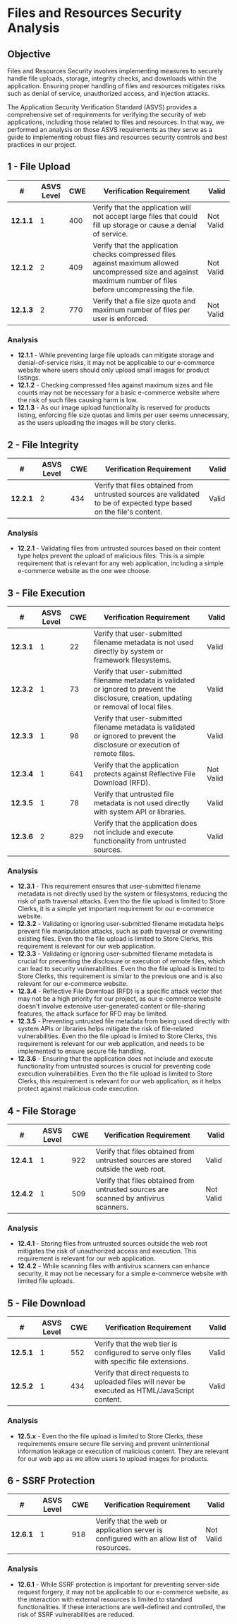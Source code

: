 # Files and Resources Security Analysis

## Objective
Files and Resources Security involves implementing measures to securely handle file uploads, storage, integrity checks, and downloads within the application. Ensuring proper handling of files and resources mitigates risks such as denial of service, unauthorized access, and injection attacks.

The Application Security Verification Standard (ASVS) provides a comprehensive set of requirements for verifying the security of web applications, including those related to files and resources. In that way, we performed an analysis on those ASVS requirements as they serve as a guide to implementing robust files and resources security controls and best practices in our project.

## 1 - File Upload
| #          |  ASVS Level | CWE | Verification Requirement | Valid     | 
|------------|---|------------|-------------|-----------|
| **12.1.1** |1|400|Verify that the application will not accept large files that could fill up storage or cause a denial of service.| Not Valid |
| **12.1.2** |2|409|Verify that the application checks compressed files against maximum allowed uncompressed size and against maximum number of files before uncompressing the file.| Not Valid |
| **12.1.3** |2|770|Verify that a file size quota and maximum number of files per user is enforced.| Not Valid |

### Analysis
- **12.1.1** - While preventing large file uploads can mitigate storage and denial-of-service risks, it may not be applicable to our e-commerce website where users should only upload small images for product listings.
- **12.1.2** - Checking compressed files against maximum sizes and file counts may not be necessary for a basic e-commerce website where the risk of such files causing harm is low.
- **12.1.3** - As our image upload functionality is reserved for products listing, enforcing file size quotas and limits per user seems unnecessary, as the users uploading the images will be story clerks.

## 2 - File Integrity
| #          |  ASVS Level | CWE | Verification Requirement | Valid | 
|------------|---|------------|-------------|-------|
| **12.2.1** |2|434|Verify that files obtained from untrusted sources are validated to be of expected type based on the file's content.| Valid |

### Analysis
- **12.2.1** - Validating files from untrusted sources based on their content type helps prevent the upload of malicious files. This is a simple requirement that is relevant for any web application, including a simple e-commerce website as the one wee choose.

## 3 - File Execution
| #          |  ASVS Level | CWE | Verification Requirement | Valid | 
|------------|---|------------|-------------|-------|
| **12.3.1** |1|22 |Verify that user-submitted filename metadata is not used directly by system or framework filesystems.| Valid |
| **12.3.2** |1|73 |Verify that user-submitted filename metadata is validated or ignored to prevent the disclosure, creation, updating or removal of local files.| Valid |
| **12.3.3** |1|98 |Verify that user-submitted filename metadata is validated or ignored to prevent the disclosure or execution of remote files.| Valid |
| **12.3.4** |1|641|Verify that the application protects against Reflective File Download (RFD).| Not Valid |
| **12.3.5** |1|78 |Verify that untrusted file metadata is not used directly with system API or libraries.| Valid |
| **12.3.6** |2|829|Verify that the application does not include and execute functionality from untrusted sources.| Valid |

### Analysis
- **12.3.1** - This requirement ensures that user-submitted filename metadata is not directly used by the system or filesystems, reducing the risk of path traversal attacks. Even tho the file upload is limited to Store Clerks, it is a simple yet important requirement for our e-commerce website.
- **12.3.2** - Validating or ignoring user-submitted filename metadata helps prevent file manipulation attacks, such as path traversal or overwriting existing files. Even tho the file upload is limited to Store Clerks, this requirement is relevant for our web application.
- **12.3.3** - Validating or ignoring user-submitted filename metadata is crucial for preventing the disclosure or execution of remote files, which can lead to security vulnerabilities. Even tho the file upload is limited to Store Clerks, this requirement is similar to the previous one and is also relevant for our e-commerce website.
- **12.3.4** - Reflective File Download (RFD) is a specific attack vector that may not be a high priority for our project, as our e-commerce website  doesn't involve extensive user-generated content or file-sharing features, the attack surface for RFD may be limited.
- **12.3.5** - Preventing untrusted file metadata from being used directly with system APIs or libraries helps mitigate the risk of file-related vulnerabilities. Even tho the file upload is limited to Store Clerks, this requirement is relevant for our web application, and needs to be implemented to ensure secure file handling.
- **12.3.6** - Ensuring that the application does not include and execute functionality from untrusted sources is crucial for preventing code execution vulnerabilities. Even tho the file upload is limited to Store Clerks, this requirement is relevant for our web application, as it helps protect against malicious code execution.

## 4 - File Storage
| #          |  ASVS Level | CWE | Verification Requirement | Valid | 
|------------|---|------------|-------------|-------|
| **12.4.1** |1|922|Verify that files obtained from untrusted sources are stored outside the web root.| Valid |
| **12.4.2** |1|509|Verify that files obtained from untrusted sources are scanned by antivirus scanners.| Not Valid |

### Analysis
- **12.4.1** - Storing files from untrusted sources outside the web root mitigates the risk of unauthorized access and execution. This requirement is relevant for our web application.
- **12.4.2** - While scanning files with antivirus scanners can enhance security, it may not be necessary for a simple e-commerce website with limited file uploads.

## 5 - File Download
| #          |  ASVS Level | CWE | Verification Requirement | Valid | 
|------------|---|------------|-------------|-------|
| **12.5.1** |1|552|Verify that the web tier is configured to serve only files with specific file extensions.| Valid |
| **12.5.2** |1|434|Verify that direct requests to uploaded files will never be executed as HTML/JavaScript content.| Valid |

### Analysis
- **12.5.x** - Even tho the file upload is limited to Store Clerks, these requirements ensure secure file serving and prevent unintentional information leakage or execution of malicious content. They are relevant for our web app as we allow users to upload images for products.

## 6 - SSRF Protection
| #          |  ASVS Level | CWE | Verification Requirement | Valid | 
|------------|---|------------|-------------|-------|
| **12.6.1** |1|918|Verify that the web or application server is configured with an allow list of resources.| Not Valid |

### Analysis
- **12.6.1** - While SSRF protection is important for preventing server-side request forgery, it may not be applicable to our e-commerce website, as the interaction with external resources is limited to standard functionalities. If these interactions are well-defined and controlled, the risk of SSRF vulnerabilities are reduced.

